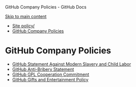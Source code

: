 GitHub Company Policies - GitHub Docs

[Skip to main content](#main-content)

* [Site policy/](/en/site-policy)
* [GitHub Company Policies](/en/site-policy/github-company-policies)

GitHub Company Policies
==========

* [GitHub Statement Against Modern Slavery and Child Labor](/en/site-policy/github-company-policies/github-statement-against-modern-slavery-and-child-labor)
* [GitHub Anti-Bribery Statement](/en/site-policy/github-company-policies/github-anti-bribery-statement)
* [GitHub GPL Cooperation Commitment](/en/site-policy/github-company-policies/github-gpl-cooperation-commitment)
* [GitHub Gifts and Entertainment Policy](/en/site-policy/github-company-policies/github-gifts-and-entertainment-policy)
